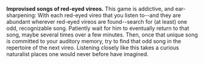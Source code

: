 **Improvised songs of red-eyed vireos.** This game is addictive, and ear-sharpening: With each red-eyed vireo that you listen to--and they are abundant wherever red-eyed vireos are found--search for (at least) one odd, recognizable song. Patiently wait for him to eventually return to that song, maybe several times over a few minutes. Then, once that unique song is committed to your auditory memory, try to find that odd song in the repertoire of the next vireo. Listening closely like this takes a curious naturalist places one would never before have imagined.

